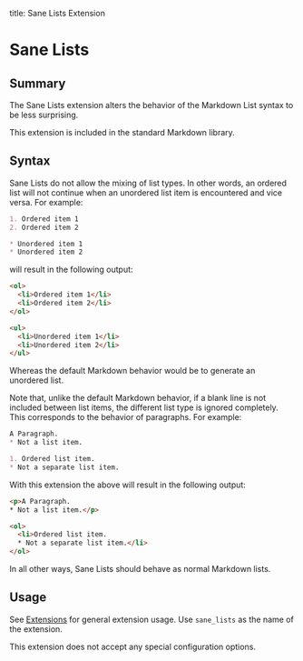 title: Sane Lists Extension

Sane Lists
==========

Summary
-------

The Sane Lists extension alters the behavior of the Markdown List syntax
to be less surprising.

This extension is included in the standard Markdown library.

Syntax
------

Sane Lists do not allow the mixing of list types. In other words, an ordered
list will not continue when an unordered list item is encountered and
vice versa. For example:

```md
1. Ordered item 1
2. Ordered item 2

* Unordered item 1
* Unordered item 2
```

will result in the following output:

```html
<ol>
  <li>Ordered item 1</li>
  <li>Ordered item 2</li>
</ol>

<ul>
  <li>Unordered item 1</li>
  <li>Unordered item 2</li>
</ul>
```

Whereas the default Markdown behavior would be to generate an unordered list.

Note that, unlike the default Markdown behavior, if a blank line is not
included between list items, the different list type is ignored completely.
This corresponds to the behavior of paragraphs. For example:

```md
A Paragraph.
* Not a list item.

1. Ordered list item.
* Not a separate list item.
```

With this extension the above will result in the following output:

```html
<p>A Paragraph.
* Not a list item.</p>

<ol>
  <li>Ordered list item.
  * Not a separate list item.</li>
</ol>
```

In all other ways, Sane Lists should behave as normal Markdown lists.

Usage
-----

See [Extensions](index.md) for general extension usage. Use `sane_lists` as the
name of the extension.

This extension does not accept any special configuration options.
